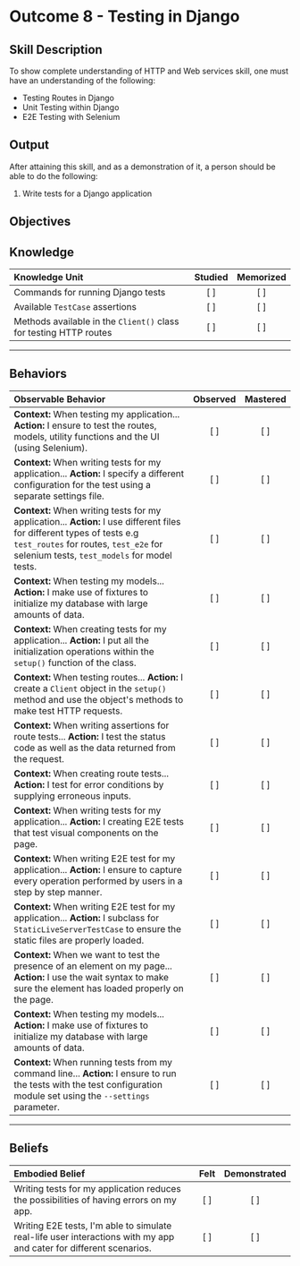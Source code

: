 # Outcome 8 - Testing in Django

**Skill Description**
----------
To show complete understanding of HTTP and Web services skill, one must have an understanding of the following:

- Testing Routes in Django
- Unit Testing within Django
- E2E Testing with Selenium


**Output**
----------
After attaining this skill, and as a demonstration of it, a person should be able to do the following:

1. Write tests for a Django application


**Objectives**
----------
## **Knowledge**


| Knowledge Unit   |      Studied      | Memorized |
|:-------------|:------------------:|:--------:|
| Commands for running Django tests | [ ] | [ ] |
| Available `TestCase` assertions | [ ] | [ ] |
| Methods available in the `Client()` class for testing HTTP routes | [ ] | [ ] |


----------


## **Behaviors**

| Observable Behavior   |      Observed      | Mastered |
|:-------------|:------------------:|:--------:|
| **Context:** When testing my application... **Action:** I ensure to test the routes, models, utility functions and the UI (using Selenium). | [ ] | [ ] |
| **Context:** When writing tests for my application... **Action:** I specify a different configuration for the test using a separate settings file. | [ ] | [ ] |
| **Context:** When writing tests for my application... **Action:** I use different files for different types of tests e.g `test_routes` for routes, `test_e2e` for selenium tests, `test_models` for model tests. | [ ] | [ ] |
| **Context:** When testing my models... **Action:** I make use of fixtures to initialize my database with large amounts of data. | [ ] | [ ] |
| **Context:** When creating tests for my application... **Action:** I put all the initialization operations within the `setup()` function of the class. | [ ] | [ ] |
| **Context:** When testing routes... **Action:** I create a `Client` object in the `setup()` method and use the object's methods to make test HTTP requests. | [ ] | [ ] |
| **Context:** When writing assertions for route tests... **Action:** I test the status code as well as the data returned from the request. | [ ] | [ ] |
| **Context:** When creating route tests... **Action:** I test for error conditions by supplying erroneous inputs. | [ ] | [ ] |
| **Context:** When writing tests for my application... **Action:** I creating E2E tests that test visual components on the page. | [ ] | [ ] |
| **Context:** When writing E2E test for my application... **Action:** I ensure to capture every operation performed by users in a step by step manner. | [ ] | [ ] |
| **Context:** When writing E2E test for my application... **Action:** I subclass for `StaticLiveServerTestCase` to ensure the static files are properly loaded. | [ ] | [ ] |
| **Context:** When we want to test the presence of an element on my page... **Action:** I use the wait syntax to make sure the element has loaded properly on the page. | [ ] | [ ] |
| **Context:** When testing my models... **Action:** I make use of fixtures to initialize my database with large amounts of data. | [ ] | [ ] |
| **Context:** When running tests from my command line... **Action:** I ensure to run the tests with the test configuration module set using the `--settings` parameter. | [ ] | [ ] |



----------


## **Beliefs**


| Embodied Belief   |      Felt      | Demonstrated |
|:-------------|:------------------:|:--------:|
| Writing tests for my application reduces the possibilities of having errors on my app. | [ ] | [ ]  |
| Writing E2E tests, I'm able to simulate real-life user interactions with my app and cater for different scenarios. | [ ] | [ ]  |
